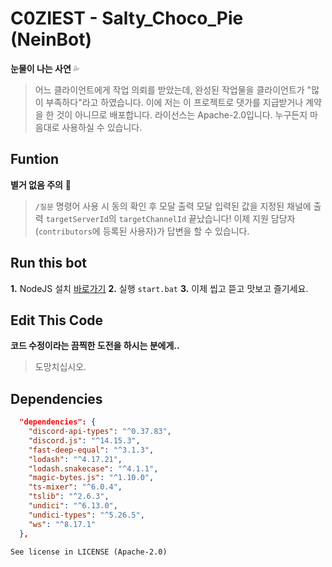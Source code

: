 # C0ZIEST - Salty_Choco_Pie (NeinBot)

**눈물이 나는 사연** 💦

> 어느 클라이언트에게 작업 의뢰를 받았는데, 완성된 작업물을 클라이언트가 "많이 부족하다"라고 하였습니다.
> 이에 저는 이 프로젝트로 댓가를 지급받거나 계약을 한 것이 아니므로 배포합니다.
> 라이선스는 Apache-2.0입니다. 누구든지 마음대로 사용하실 수 있습니다.

## Funtion

**별거 없음 주의** 📌

> `/질문` 명령어 사용 시 동의 확인 후 모달 출력
> 모달 입력된 값을 지정된 채널에 출력 `targetServerId`의 `targetChannelId`
> 끝났습니다! 이제 지원 담당자(`contributors`에 등록된 사용자)가 답변을 할 수 있습니다.

## Run this bot

**1.** NodeJS 설치 [바로가기](https://nodejs.org/en/download/prebuilt-installer)
**2.** 실행 `start.bat`
**3.** 이제 씹고 뜯고 맛보고 즐기세요.

## Edit This Code

**코드 수정이라는 끔찍한 도전을 하시는 분에게..**

> 도망치십시오.

## Dependencies

```json
  "dependencies": {
    "discord-api-types": "^0.37.83",
    "discord.js": "^14.15.3",
    "fast-deep-equal": "^3.1.3",
    "lodash": "^4.17.21",
    "lodash.snakecase": "^4.1.1",
    "magic-bytes.js": "^1.10.0",
    "ts-mixer": "^6.0.4",
    "tslib": "^2.6.3",
    "undici": "^6.13.0",
    "undici-types": "^5.26.5",
    "ws": "^8.17.1"
  },
```

`See license in LICENSE (Apache-2.0)`
